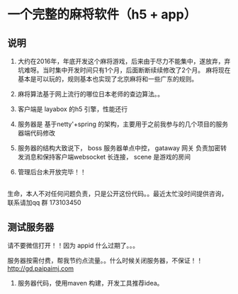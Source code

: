 # 一个完整的麻将软件（h5 + app）

## 说明

1. 大约在2016年，年底开发这个麻将游戏，后来由于尽力不能集中，遂放弃，弃坑难呀。当时集中开发时间只有1个月，后面断断续续修改了2个月。
麻将现在基本是可以玩的，规则基本也实现了北京麻将和一些广东的规则。

2. 麻将算法基于网上流行的哪位日本老师的查边算法。。

3. 客户端是 layabox 的h5 引擎，性能还行
4. 服务器是 基于netty'+spring 的架构，主要用于之前我参与的几个项目的服务器端代码修改
5. 服务器的结构大致说下， boss 服务器单点中控，  gataway 网关 负责加密转发消息和保持客户端websocket 长连接， scene 是游戏的房间
6. 管理后台未开放完毕！！
##
生命，本人不对任何问题负责，只是公开这份代码。。最近太忙没时间提供咨询，联系请加qq 群 173103450

## 测试服务器 

请不要微信打开！！因为 appid 什么过期了。。。


服务器按需付费，帮我节约点流量。。什么时候关闭服务器，不保证！！
<http://gd.paipaimj.com>



1. 服务器代码，使用maven 构建，开发工具推荐idea。

